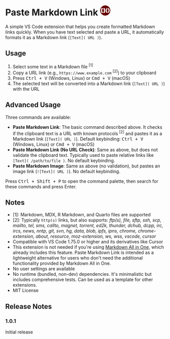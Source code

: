# Paste Markdown Link <img width="32" src="icon.png">

A simple VS Code extension that helps you create formatted Markdown links quickly. When you have text selected and paste a URL, it automatically formats it as a Markdown link (`[Text]( URL )`).

## Usage

1. Select some text in a Markdown file <sup>[1]</sup>
2. Copy a URL link (e.g., `https://www.example.com` <sup>[2]</sup>) to your clipboard
3. Press <kbd>Ctrl + V</kbd> (Windows, Linux) or <kbd>Cmd + V</kbd> (macOS)
4. The selected text will be converted into a Markdown link (`[Text]( URL )`) with the URL

## Advanced Usage

Three commands are available:

- **Paste Markdown Link**: The basic command described above. It checks if the clipboard text is a URL with known protocols <sup>[2]</sup> and pastes it as a Markdown link (`[Text]( URL )`). Default keybinding: <kbd>Ctrl + V</kbd> (Windows, Linux) or <kbd>Cmd + V</kbd> (macOS)
- **Paste Markdown Link (No URL Check)**: Same as above, but does not validate the clipboard text. Typically used to paste relative links like `[Text]( /path/to/file )`. No default keybinding.
- **Paste Markdown Image**: Same as above (no validation), but pastes an image link (`![Text]( URL )`). No default keybinding.

Press <kbd>Ctrl + Shift + P</kbd> to open the command palette, then search for these commands and press Enter.

## Notes

- [1]: Markdown, MDX, R Markdown, and Quarto files are supported
- [2]: Typically `http(s)` links, but also supports: _ftp(s), file, sftp, ssh, scp, mailto, tel, sms, callto, magnet, torrent, ed2k, thunder, dchub, dcpp, irc, ircs, news, nntp, git, svn, hg, data, blob, ipfs, ipns, chrome, chrome-extension, about, resource, moz-extension, ws, wss, vscode, cursor_
- Compatible with VS Code 1.75.0 or higher and its derivatives like Cursor
- This extension is not needed if you're using [Markdown All in One](https://marketplace.visualstudio.com/items?itemName=yzhang.markdown-all-in-one), which already includes this feature. Paste Markdown Link is intended as a lightweight alternative for users who don't need the additional functionality provided by Markdown All in One.
- No user settings are available
- No runtime (bundled, non-dev) dependencies. It's minimalistic but includes comprehensive tests. Can be used as a template for other extensions.
- MIT License

## Release Notes

### 1.0.1

Initial release
